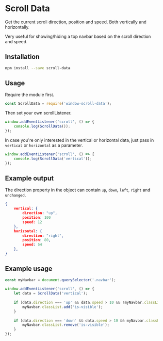 # Scroll Data

Get the current scroll direction, position and speed. Both vertically and horizontally.

Very useful for showing/hiding a top navbar based on the scroll direction and speed.

## Installation

```bash
npm install --save scroll-data
```
    
## Usage

Require the module first.

```javascript
const ScrollData = require('window-scroll-data');
```

Then set your own scrollListener.

```javascript
window.addEventListener('scroll', () => {
    console.log(ScrollData());
});
```
    
In case you're only interested in the vertical or horizontal data, just pass in `vertical` or `horizontal` as a parameter.

```javascript
window.addEventListener('scroll', () => {
    console.log(ScrollData('vertical'));
});
```

## Example output

The direction property in the object can contain `up`, `down`, `left`, `right` and `unchanged`.

```json
{
    vertical: {
        direction: "up",
        position: 100
        speed: 12
    },
    horizontal: {
        direction: "right",
        position: 80,
        speed: 64
    },
}
```
     
## Example usage

```javascript
const myNavbar = document.querySelector('.navbar');
    
window.addEventListener('scroll', () => {
    let data = ScrollData('vertical');
    
    if (data.direction === 'up' && data.speed > 10 && !myNavbar.classList.contains('is-visible')) {
        myNavbar.classList.add('is-visible');
    }
    
    if (data.direction === 'down' && data.speed > 10 && myNavbar.classList.contains('is-visible')) {
        myNavbar.classList.remove('is-visible');
    }
});
```